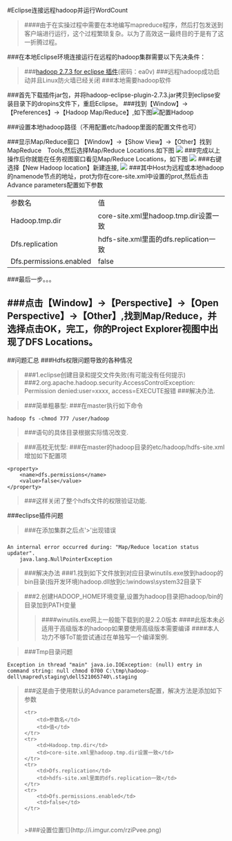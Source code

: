 #Eclipse连接远程hadoop并运行WordCount

> ####由于在实操过程中需要在本地编写mapreduce程序，然后打包发送到客户端进行运行，这个过程繁琐复杂。以为了高效这一最终目的于是有了这一折腾过程。

###在本地Eclipse环境连接运行在远程的hadoop集群需要以下先决条件：

> ###[hadoop 2.7.3 for eclipse 插件](http://pan.baidu.com/s/1b2tooI)(密码：ea0v)
> ###远程hadoop成功启动并且Linux防火墙已经关闭
> ###本地需要hadoop软件

###首先下载插件jar包，并将hadoop-eclipse-plugin-2.7.3.jar拷贝到eclipse安装目录下的dropins文件下，重启Eclipse。
###找到【Window】->【Preferences】->【Hadoop Map/Reduce】,如下图![配置Hadoop](http://i.imgur.com/6UE7cen.png)

###设置本地hadoop路径（不用配置etc/hadoop里面的配置文件也可）

###显示Map/Reduce窗口 【Window】->【Show View】->【Other】找到MapReduce　Tools,然后选择Map/Reduce Locations.如下图
![](http://i.imgur.com/hU4ehmU.png)
###完成以上操作后你就能在任务视图窗口看见Map/Reduce Locations，如下图
![](http://i.imgur.com/6yR6niW.png)
###右键选择【New Hadoop location】新建连接,
![](http://i.imgur.com/Ef3b7B6.png)
###其中Host为远程或本地hadoop的namenode节点的地址，prot为你在core-site.xml中设置的prot,然后点击Advance parameters配置如下参数
<table>
    <tr>
        <td>参数名</td>
 		<td>值</td>
    </tr>
    <tr>
        <td>Hadoop.tmp.dir</td>
 		<td>core-site.xml里hadoop.tmp.dir设置一致</td>
    </tr>
    <tr>
        <td>Dfs.replication</td>
 		<td>hdfs-site.xml里面的dfs.replication一致</td>
    </tr>
    <tr>
        <td>Dfs.permissions.enabled</td>
 		<td>false</td>
    </tr>
</table>
###最后一步。。。

###点击【Window】->【Perspective】->【Open Perspective】->【Other】,找到Map/Reduce，并选择点击OK，完工，你的Project Explorer视图中出现了DFS Locations。
----
##问题汇总
###Hdfs权限问题导致的各种情况
>###1.eclipse创建目录和提交文件失败(有可能没有任何提示)
>###2.org.apache.hadoop.security.AccessControlException: Permission denied:user=xxxx, access=EXECUTE报错
###解决办法.

>###简单粗暴型:
>###在master执行如下命令
>
	hadoop fs -chmod 777 /user/hadoop 
>###语句的具体目录根据实际情况改变.

>###高枕无忧型:
>###在master的hadoop目录的etc/hadoop/hdfs-site.xml增加如下配置项
>
	<property>
		<name>dfs.permissions</name>
		<value>false</value>
	</property>
>###这样关闭了整个hdfs文件的权限验证功能.

###eclipse插件问题
>###在添加集群之后点'>'出现错误
>###
	An internal error occurred during: "Map/Reduce location status updater".
		java.lang.NullPointerException
>###解决办法
>###1.找到如下文件放到对应目录winutils.exe放到hadoop的bin目录(指开发环境)hadoop.dll放到c:\windows\system32目录下

>###2.创建HADOOP_HOME环境变量,设置为hadoop目录把hadoop/bin的目录加到PATH变量
>>####winutils.exe网上一般能下载到的是2.2.0版本
>>####此版本未必适用于高级版本的hadoop如果要使用高级版本需要编译
>>####本人功力不够ToT能尝试通过在单独写一个编译案例.

>###Tmp目录问题
>
	Exception in thread "main" java.io.IOException: (null) entry in command string: null chmod 0700 C:\tmp\hadoop-dell\mapred\staging\dell521065740\.staging
>###这是由于使用默认的Advance parameters配置，解决方法是添加如下参数
><table>
    <tr>
        <td>参数名</td>
 		<td>值</td>
    </tr>
    <tr>
        <td>Hadoop.tmp.dir</td>
 		<td>core-site.xml里hadoop.tmp.dir设置一致</td>
    </tr>
    <tr>
        <td>Dfs.replication</td>
 		<td>hdfs-site.xml里面的dfs.replication一致</td>
    </tr>
    <tr>
        <td>Dfs.permissions.enabled</td>
 		<td>false</td>
    </tr>
</table>
>###设置位置![](http://i.imgur.com/rziPvee.png)